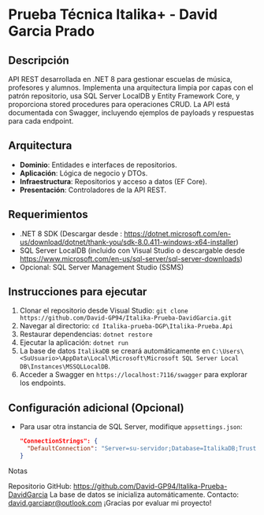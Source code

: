 # Prueba Técnica Italika+ - David Garcia Prado

## Descripción
API REST desarrollada en .NET 8 para gestionar escuelas de música, profesores y alumnos. Implementa una arquitectura limpia por capas con el patrón repositorio, usa SQL Server LocalDB y Entity Framework Core, y proporciona stored procedures para operaciones CRUD. La API está documentada con Swagger, incluyendo ejemplos de payloads y respuestas para cada endpoint.

## Arquitectura
- **Dominio**: Entidades e interfaces de repositorios.
- **Aplicación**: Lógica de negocio y DTOs.
- **Infraestructura**: Repositorios y acceso a datos (EF Core).
- **Presentación**: Controladores de la API REST.

## Requerimientos
- .NET 8 SDK (Descargar desde : https://dotnet.microsoft.com/en-us/download/dotnet/thank-you/sdk-8.0.411-windows-x64-installer)
- SQL Server LocalDB (incluido con Visual Studio o descargable desde https://www.microsoft.com/en-us/sql-server/sql-server-downloads)
- Opcional: SQL Server Management Studio (SSMS)

## Instrucciones para ejecutar
1. Clonar el repositorio desde Visual Studio: `git clone https://github.com/David-GP94/Italika-Prueba-DavidGarcia.git`
2. Navegar al directorio: `cd Italika-prueba-DGP\Italika-Prueba.Api`
3. Restaurar dependencias: `dotnet restore`
4. Ejecutar la aplicación: `dotnet run`
5. La base de datos `ItalikaDB` se creará automáticamente en `C:\Users\<SuUsuario>\AppData\Local\Microsoft\Microsoft SQL Server Local DB\Instances\MSSQLLocalDB`.
6. Acceder a Swagger en `https://localhost:7116/swagger` para explorar los endpoints.

## Configuración adicional (Opcional)
- Para usar otra instancia de SQL Server, modifique `appsettings.json`:
  ```json
  "ConnectionStrings": {
    "DefaultConnection": "Server=su-servidor;Database=ItalikaDB;Trusted_Connection=True;"
  }

Notas

Repositorio GitHub: https://github.com/David-GP94/Italika-Prueba-DavidGarcia
La base de datos se inicializa automáticamente.
Contacto: david.garciapr@outlook.com
¡Gracias por evaluar mi proyecto!